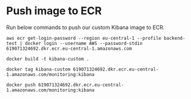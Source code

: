 # Push image to ECR
Run below commands to push our custom Kibana image to ECR.
```
aws ecr get-login-password --region eu-central-1 --profile backend-test | docker login --username AWS --password-stdin 619071324692.dkr.ecr.eu-central-1.amazonaws.com
```

```
docker build -t kibana-custom .
```

```
docker tag kibana-custom 619071324692.dkr.ecr.eu-central-1.amazonaws.com/monitoring:kibana
```

```
docker push 619071324692.dkr.ecr.eu-central-1.amazonaws.com/monitoring:kibana
```